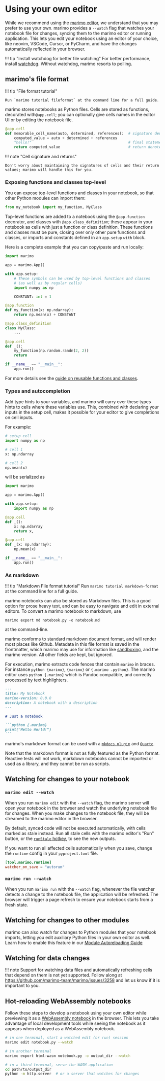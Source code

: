 # Using your own editor

While we recommend using the [marimo editor](index.md),
we understand that you may prefer to use your own. marimo provides a
`--watch` flag that watches your notebook file for changes, syncing them to
the marimo editor or running application. This lets you edit your notebook
using an editor of your choice, like neovim, VSCode, Cursor, or PyCharm, and
have the changes automatically reflected in your browser.

!!! tip "Install watchdog for better file watching"
    For better performance, install [watchdog](https://pypi.org/project/watchdog/).
    Without watchdog, marimo resorts to polling.

## marimo's file format

!!! tip "File format tutorial"

    Run `marimo tutorial fileformat` at the command line for a full guide.

marimo stores notebooks as Python files.  Cells are stored
as functions, decorated with`@app.cell`; you can optionally give cells names in
the editor UI or by editing the notebook file.

```python
@app.cell
def memorable_cell_name(auto, determined, references):  # signature denotes cell references
    computed_value = auto + determined + references
    "hello!"                                            # final statement is the visual output
    return computed_value                               # return denotes cell defnitions
```

!!! note "Cell signature and returns"

    Don't worry about maintaining the signatures of cells and their return
    values; marimo will handle this for you.

### Exposing functions and classes top-level

You can expose top-level functions and classes in your
notebook, so that other Python modules can import them:

```python
from my_notebook import my_function, MyClass
```

Top-level functions are added to a notebook using the `@app.function`
decorator, and classes with `@app.class_definition`; these appear in your
notebook as cells with just a function or class definition. These functions and
classes must be pure, closing over only other pure functions and classes, or
imports and constants defined in an `app.setup` `with` block.

Here is a complete example that you can copy/paste and run locally:


```python
import marimo

app = marimo.App()

with app.setup:
    # These symbols can be used by top-level functions and classes
    # (as well as by regular cells)
    import numpy as np

    CONSTANT: int = 1

@app.function
def my_function(x: np.ndarray):
    return np.mean(x) + CONSTANT

@app.class_definition
class MyClass:
    ...

@app.cell
def _():
    my_function(np.random.randn(2, 2))
    return

if __name__ == "__main__":
    app.run()
```

For more details see the [guide on reusable functions and classes](../reusing_functions.md).

### Types and autocompletion

Add type hints to your variables, and marimo will carry over these types
hints to cells where these variables use. This, combined with declaring
your inputs in the setup cell, makes it possible for your editor
to give completions on cell inputs.


For example:

```python
# setup cell
import numpy as np

# cell 1
x: np.ndarray

# cell 2
np.mean(x)
```

will be serialized as

```python
import marimo

app = marimo.App()

with app.setup:
    import numpy as np

@app.cell
def _():
    x: np.ndarray
    return x,

@app.cell
def _(x: np.ndarray):
    np.mean(x)

if __name__ == "__main__":
    app.run()
```

### As markdown

!!! tip "Markdown File format tutorial"
    Run `marimo tutorial markdown-format` at the command line for a full guide.

marimo notebooks can also be stored as Markdown files. This is a good option
for prose heavy text, and can be easy to navigate and edit in external editors.
To convert a marimo notebook to markdown, use

```
marimo export md notebook.py -o notebook.md
```

at the command-line.

marimo conforms to standard markdown document format, and will render most
places like Github. Metadata in this file format is saved in the frontmatter,
which marimo may use for information like
[sandboxing](../package_reproducibility.md), and the marimo version. All other
fields are kept, but ignored.

For execution, marimo extracts code fences that contain `marimo` in braces. For
instance `python {marimo}`, `{marimo}` or `{.marimo .python}`. The marimo
editor uses `python {.marimo}` which is Pandoc compatible, and correctly
processed by text highlighters.

````markdown
---
title: My Notebook
marimo-version: 0.0.0
description: A notebook with a description
---

# Just a notebook

```python {.marimo}
print("Hello World!")
```
````

marimo's markdown format can be used with a [`mkdocs
plugin`](https://github.com/marimo-team/mkdocs-marimo) and
[`Quarto`](https://github.com/marimo-team/quarto-marimo).

Note that the markdown format is not as fully featured as the Python format.
Reactive tests will not work, markdown notebooks cannot be imported or used as
a library, and they cannot be run as scripts.

## Watching for changes to your notebook

### `marimo edit --watch`

When you run `marimo edit` with the `--watch` flag, the marimo server
will open your notebook in the browser and watch the underlying notebook
file for changes. When you make changes to the notebook file, they will be
streamed to the marimo editor in the browser.

By default, synced code will not be executed automatically, with cells marked
as stale instead. Run all stale cells with the marimo editor's "Run" button, or
the [`runStale` hotkey](hotkeys.md), to see the new outputs.

If you want to run all affected cells automatically when you save, change the
`runtime` config in your `pyproject.toml` file.

```toml
[tool.marimo.runtime]
watcher_on_save = "autorun"
```

### `marimo run --watch`

When you run `marimo run` with the `--watch` flag, whenever the file watcher
detects a change to the notebook file, the application will be refreshed. The
browser will trigger a page refresh to ensure your notebook starts from a fresh
state.

## Watching for changes to other modules

marimo can also watch for changes to Python modules that your notebook imports,
letting you edit auxiliary Python files in your own editor as well. Learn how
to enable this feature in our [Module Autoreloading
Guide](module_autoreloading.md)

## Watching for data changes

!!! note
    Support for watching data files and automatically refreshing cells that
    depend on them is not yet supported. Follow along at
    <https://github.com/marimo-team/marimo/issues/3258> and let us know
    if it is important to you.

## Hot-reloading WebAssembly notebooks

Follow these steps to develop a notebook using your own editor while previewing
it as a [WebAssembly notebook](../wasm.md) in the browser. This lets you take
advantage of local development tools while seeing the notebook as it appears
when deployed as a WebAssembly notebook.

```bash
# in one terminal, start a watched edit (or run) session
marimo edit notebook.py --watch

# in another terminal
marimo export html-wasm notebook.py -o output_dir --watch

# in a third terminal, serve the WASM application
cd path/to/output_dir
python -m http.server  # or a server that watches for changes
```
